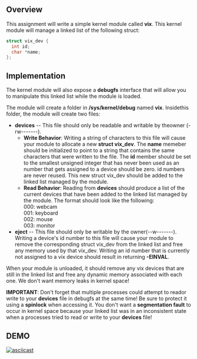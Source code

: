 ## Overview 

This assignment will write a simple kernel module called **vix**.
This kernel module will manage a linked list of the following struct: <br />

```c
struct vix_dev {
  int id;
  char *name;
};
```
## Implementation

The kernel module will also expose a **debugfs** interface that will allow you to manipulate this linked list while the module is loaded. <br />

The module will create a folder in **/sys/kernel/debug** named **vix**. Insidethis folder, the module will create two files: <br />
  * **devices** -- This file should only be readable and writable by theowner (-rw-------).
    * **Write Behavior**: Writing a string of characters to this file will cause your module to allocate a new **struct vix_dev**. The **name** memeber should be
        initialized to point to a string that contains the same characters that were written to the file. The **id** member should be set to the smallest unsigned
        integer that has never been used as an number that gets assigned to a device should be zero. id numbers are never reused. This new struct vix_dev should be 
        added to the linked list managed by the module.
    * **Read Behavior**: Reading from **devices** should produce a list of the current devices that have been added to the linked list managed by the module. The format should look like the following: <br />
    000: webcam <br />
    001: keyboard <br />
    002: mouse <br />
    003: monitor <br />
  * **eject** -- This file should only be writable by the owner(--w-------). Writing a device's id number to this file will cause your module to remove the 
  corresponding struct vix_dev from the linked list and free any memory used by that vix_dev. Writing an id number that is currently not assigned to a vix device      should result in returning **-EINVAL**. <br />

When your module is unloaded, it should remove any vix devices that are still in the linked list and free any dynamic memory associated with each one. We don't want memory leaks in kernel space! <br />
 
 **IMPORTANT**: Don't forget that multiple processes could attempt to reador write to your **devices** file in debugfs at the same time! Be sure to protect it using a
**spinlock** when accessing it. You don't want a **segmentation fault** to occur in kernel space because your linked list was in an inconsistent state when a processes tried to read or write to your **devices** file!

## DEMO
[![asciicast](https://asciinema.org/a/2gy0k0y9kBjQorhgZcnqbVp5i.svg)](https://asciinema.org/a/2gy0k0y9kBjQorhgZcnqbVp5i)

